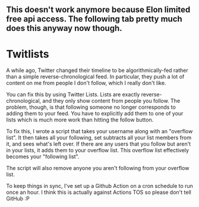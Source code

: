 ## This doesn't work anymore because Elon limited free api access. The following tab pretty much does this anyway now though.

# Twitlists

A while ago, Twitter changed their timeline to be algorithmically-fed rather than a simple reverse-chronological feed. In particular, they push a lot of content on me from people I don't follow, which I really don't like.

You can fix this by using Twitter Lists. Lists are exactly reverse-chronological, and they only show content from people you follow. The problem, though, is that following someone no longer corresponds to adding them to your feed. You have to explicitly add them to one of your lists which is much more work than hitting the follow button.

To fix this, I wrote a script that takes your username along with an "overflow list". It then takes all your following, set subtracts all your list members from it, and sees what's left over. If there are any users that you follow but aren't in your lists, it adds them to your overflow list. This overflow list effectively becomes your "following list".

The script will also remove anyone you aren't following from your overflow list.

To keep things in sync, I've set up a Github Action on a cron schedule to run once an hour. I think this is actually against Actions TOS so please don't tell GitHub :P
